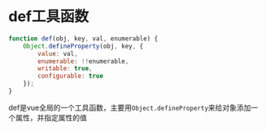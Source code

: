 # def工具函数
```js
function def(obj, key, val, enumerable) {
    Object.defineProperty(obj, key, {
        value: val,
        enumerable: !!enumerable,
        writable: true,
        configurable: true
    });
}
```
def是vue全局的一个工具函数，主要用`Object.defineProperty`来给对象添加一个属性，并指定属性的值